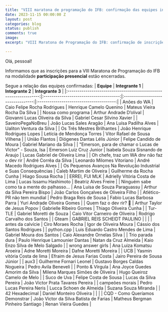 ```yaml
---
title: "VIII maratona de programação do IFB: confirmação das equipes inscritas"
date: 2023-11-15 00:00:00 Z
layout: post
categories: blog
status: publish
comments: true
image:
excerpt: "VIII Maratona de Programação do IFB: confirmação de inscrições presenciais"

---
```


Olá, pessoal!

Informamos que as inscrições para a VIII Maratona de Programação do IFB na modalidade **participação presencial** estão encerradas.

Segue a relação das equipes confirmadas:
|                            **Equipe**                            |            **Integrante 1**            |          **Integrante 2**         |             **Integrante 3**            |
|:----------------------------------------------------------------:|:--------------------------------------:|:---------------------------------:|:---------------------------------------:|
| Anões do WA                                                      | Caio Felipe Rocha Rodrigues            | Henrique Camelo Quenino           | Mateus Vieira Rocha Da Silva            |
| Nossa como programa                                              | Arthur Andrade D’olival                | Giovanni Lucas Oliveira da Silva  | Gabriel Cesar Silvino Xavier            |
| SaveiroPegaNoBreu                                                | João Lucas Sales Aragão                | Ana Luísa Padilha Alves           | Ualiton Ventura da Silva                |
| Os Três Mestres Brilhantes                                       | João Henrique Rodrigues Lopes          | Letícia de Mendonça Torres        | Vitor Rafael de Sousa Vilhena           |
| União Flantos                                                    | Diógenes Dantas Lélis Júnior           | Felipe Candido de Moura           | Gabriel Mariano da Silva                |
| "Emerson, para de chamar o Lucas de Victor" - Souza, Isa         | Emerson Luiz Cruz Junior               | Isabela Souza Sisnando de Araujo  | Lucas Gabriel de Oliveira Lima          |
| Oh chefe, traz um WA dnv não faz o dev rir                       | André Corrêa da Silva                  | Leonardo Milomes Vitoriano        | André Macedo Rodrigues Alves            |
| Os Pequenos Avanços Na Revolução Industrial e Suas Consequências | Caleb Martim de Oliveira               | Guilherme da Rocha Cunha          | Hiago Sousa Rocha                       |
| ERREI, FUI MLK                                                   | Adrielly Vitória Costa de Lima         | Lucas Issamu Hashimoto            | Beatriz Alves Freire                    |
| Ninguém sabe como ta a mente do palhasso...                      | Ana Luísa de Souza Paraguassu          | Arthur da Silva Pereira Bispo     | João Carlos Gonçalves de Oliveira Filho |
| Atlético-PR não tem mundial                                      | Pedro Braga Reis de Sousa              | Fabio Lucas Barbosa Parra         | Yuri Andrade Oliveira Gomes             |
| Quem faz o dev rir? 🤡                                            | Arthur Taylor de Jesus Popov           | Gabrielle Ribeiro Gomes           | Thiago Oliveira Cunha                   |
| Tur-TLE                                                          | Gabriel Moretti de Souza               | Caio Vitor Carneiro de Oliveira   | Rodrigo Carvalho dos Santos             |
| Gteam                                                            | GABRIEL REIS SCHEIDT PAULINO           |                                   |                                         |
| antes da calvície                                                | Ciro Moraes Rocha                      | Igor de Oliveira Moura            | Cássio dos Santos Rodrigues             |
| python.cpp                                                       | Luis Eduardo Castro Mendes de Lima     | Gabriel Moura dos Santos          | Caio Alexandre Ornelas Silva            |
| Trio parada dura                                                 | Paulo Henrique Lamounier Dantas        | Natan da Cruz Almeida             | Kaio Enzo Silva de Melo Salgado         |
| wrong answer girls                                               | Ana Luiza Komatsu Aroeira              | Adne Moretti Moreira              | Dafne Moretti Moreira                   |
| UCB                                                              | Yasmin vitória Costa de lima           | Efraim de Jesus Farias Costa      | Jairo Pereira de Sousa Júnior           |
| aux3                                                             | Guilherme Fornari Leonel               | Gustavo Borges Caldas Nogueira    | Pedro Avila Beneveli                    |
| Ponto & Vírgula                                                  | Ana Joyce Guedes Amorim da Silva       | Milena Marques Simões de Oliveira | Hugo Queiroz Camelo de Melo             |
| Suco de Uva                                                      | Felipe Costa de Sousa                  | Lucas da Silva Pereira            | João Victor Prata Tavares Pereira       |
| campeões morais                                                  | Pedro Lucas Pereira Neris              | Lucca Schoen de Almeida           | Suzana Souza Miranda                    |
| 42 Hexadecimal                                                   | Daniel Monteiro Oliveira               |                                   |                                         |
| CQD - Como Queríamos Demonstrar                                  | João Victor da Silva Batista de Farias | Matheus Bergman Pinheiro Santiago | Renan Vieira Guedes                     |